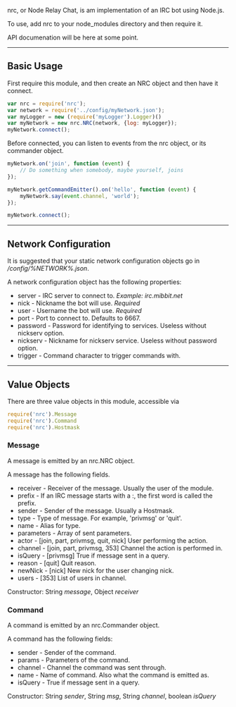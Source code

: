 nrc, or Node Relay Chat, is am implementation of an IRC bot using Node.js.

To use, add nrc to your node_modules directory and then require it.

API documenation will be here at some point.

----------

## Basic Usage ##

First require this module, and then create an NRC object and then have it connect.

```javascript
var nrc = require('nrc');
var network = require('../config/myNetwork.json');
var myLogger = new (require('myLogger').Logger)()
var myNetwork = new nrc.NRC(network, {log: myLogger});
myNetwork.connect();
```

Before connected, you can listen to events from the nrc object, or its commander object.

```javascript
myNetwork.on('join', function (event) {
	// Do something when somebody, maybe yourself, joins
});

myNetwork.getCommandEmitter().on('hello', function (event) {
	myNetwork.say(event.channel, 'world');
});

myNetwork.connect();
```

----------

## Network Configuration ##

It is suggested that your static network configuration objects go in _/config/%NETWORK%.json_.

A network configuration object has the following properties:

* server   - IRC server to connect to. _Example:_ _irc.mibbit.net_
* nick     - Nickname the bot will use. *Required*
* user     - Username the bot will use. *Required*
* port     - Port to connect to. Defaults to 6667.
* password - Password for identifying to services. Useless without nickserv option.
* nickserv - Nickname for nickserv service. Useless without password option.
* trigger  - Command character to trigger commands with.

-------------

## Value Objects ##

There are three value objects in this module, accessible via 

```javascript
require('nrc').Message
require('nrc').Command
require('nrc').Hostmask
```

### Message ###

A message is emitted by an nrc.NRC object.

A message has the following fields.

* receiver   - Receiver of the message. Usually the user of the module.
* prefix     - If an IRC message starts with a :, the first word is called the prefix.
* sender     - Sender of the message. Usually a Hostmask.
* type       - Type of message. For example, 'privmsg' or 'quit'.
* name       - Alias for type.
* parameters - Array of sent parameters.
* actor      - [join, part, privmsg, quit, nick] User performing the action.
* channel    - [join, part, privmsg, 353] Channel the action is performed in.
* isQuery    - [privmsg] True if message sent in a query.
* reason     - [quit] Quit reason.
* newNick    - [nick] New nick for the user changing nick.
* users      - [353] List of users in channel.

Constructor: String *message*, Object *receiver*

### Command ###

A command is emitted by an nrc.Commander object.

A command has the following fields:

* sender  - Sender of the command.
* params  - Parameters of the command.
* channel - Channel the command was sent through.
* name    - Name of command. Also what the command is emitted as.
* isQuery - True if message sent in a query.

Constructor: String *sender*, String *msg*, String *channel*, boolean *isQuery*
